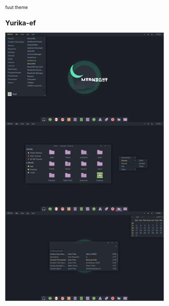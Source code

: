 fuut theme

## Yurika-ef
![alt text](https://raw.githubusercontent.com/Fuut13/fuut-xfwm.xfce-theme-Collections/master/Yurika-ef/screensutt.png)



